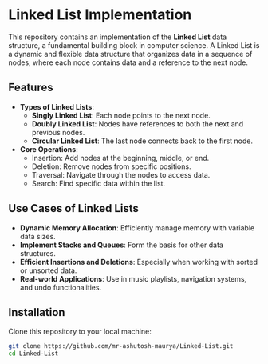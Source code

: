 # Linked List Implementation

This repository contains an implementation of the **Linked List** data structure, a fundamental building block in computer science. A Linked List is a dynamic and flexible data structure that organizes data in a sequence of nodes, where each node contains data and a reference to the next node.

## Features

- **Types of Linked Lists**:
  - **Singly Linked List**: Each node points to the next node.
  - **Doubly Linked List**: Nodes have references to both the next and previous nodes.
  - **Circular Linked List**: The last node connects back to the first node.
- **Core Operations**:
  - Insertion: Add nodes at the beginning, middle, or end.
  - Deletion: Remove nodes from specific positions.
  - Traversal: Navigate through the nodes to access data.
  - Search: Find specific data within the list.

## Use Cases of Linked Lists

- **Dynamic Memory Allocation**: Efficiently manage memory with variable data sizes.
- **Implement Stacks and Queues**: Form the basis for other data structures.
- **Efficient Insertions and Deletions**: Especially when working with sorted or unsorted data.
- **Real-world Applications**: Use in music playlists, navigation systems, and undo functionalities.

## Installation

Clone this repository to your local machine:

```bash
git clone https://github.com/mr-ashutosh-maurya/Linked-List.git
cd Linked-List
